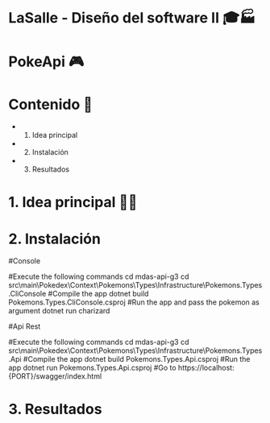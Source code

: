 # LaSalle - Diseño del software II 🎓🏭

# PokeApi 🎮 


# Contenido 📇

* 1. Idea principal
* 2. Instalación 
* 3. Resultados


# 1. Idea principal 🤔💭


# 2. Instalación 

#Console

#Execute the following commands
cd mdas-api-g3
cd src\main\Pokedex\Context\Pokemons\Types\Infrastructure\Pokemons.Types.CliConsole
#Compile the app
dotnet build Pokemons.Types.CliConsole.csproj
#Run the app and pass the pokemon as argument
dotnet run charizard

#Api Rest

#Execute the following commands
cd mdas-api-g3
cd src\main\Pokedex\Context\Pokemons\Types\Infrastructure\Pokemons.Types.Api
#Compile the app
dotnet build Pokemons.Types.Api.csproj
#Run the app
dotnet run Pokemons.Types.Api.csproj
#Go to
https://localhost:{PORT}/swagger/index.html

# 3. Resultados

